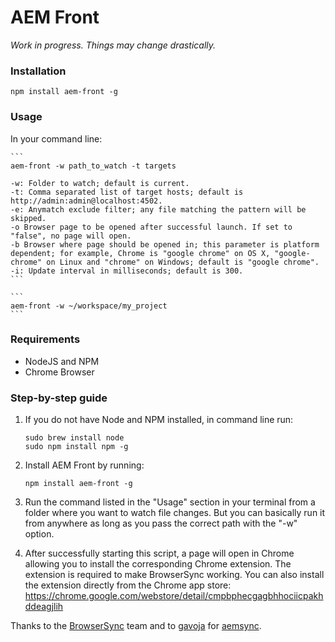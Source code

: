 # AEM Front

_Work in progress. Things may change drastically._

### Installation

```
npm install aem-front -g
```

### Usage

In your command line:

    ```
    aem-front -w path_to_watch -t targets

    -w: Folder to watch; default is current.
    -t: Comma separated list of target hosts; default is http://admin:admin@localhost:4502.
    -e: Anymatch exclude filter; any file matching the pattern will be skipped.
    -o Browser page to be opened after successful launch. If set to "false", no page will open.
    -b Browser where page should be opened in; this parameter is platform dependent; for example, Chrome is "google chrome" on OS X, "google-chrome" on Linux and "chrome" on Windows; default is "google chrome".
    -i: Update interval in milliseconds; default is 300.
    ```

    ```
    aem-front -w ~/workspace/my_project
    ```

### Requirements
- NodeJS and NPM
- Chrome Browser

### Step-by-step guide
1. If you do not have Node and NPM installed, in command line run:

    ```
    sudo brew install node
    sudo npm install npm -g
    ```

2. Install AEM Front by running:

    ```
    npm install aem-front -g
    ```

3. Run the command listed in the "Usage" section in your terminal from a folder where you want to watch file changes. But you can basically run it from anywhere as long as you pass the correct path with the "-w" option.

4. After successfully starting this script, a page will open in Chrome allowing you to install the corresponding Chrome extension. The extension is required to make BrowserSync working. You can also install the extension directly from the Chrome app store: https://chrome.google.com/webstore/detail/cmpbphecgagbhhociicpakhddeagjlih


Thanks to the [BrowserSync](https://www.npmjs.com/package/browser-sync) team and to [gavoja](https://github.com/gavoja) for [aemsync](https://www.npmjs.com/package/aemsync).
